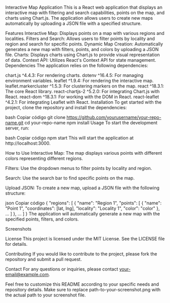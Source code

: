 Interactive Map Application
This is a React web application that displays an interactive map with filtering and search capabilities, points on the map, and charts using Chart.js. The application allows users to create new maps automatically by uploading a JSON file with a specified structure.

Features
Interactive Map: Displays points on a map with various regions and localities.
Filters and Search: Allows users to filter points by locality and region and search for specific points.
Dynamic Map Creation: Automatically generates a new map with filters, points, and colors by uploading a JSON file.
Charts: Displays charts using Chart.js to provide visual representation of data.
Context API: Utilizes React's Context API for state management.
Dependencies
The application relies on the following dependencies:

chart.js ^4.4.3: For rendering charts.
dotenv ^16.4.5: For managing environment variables.
leaflet ^1.9.4: For rendering the interactive map.
leaflet.markercluster ^1.5.3: For clustering markers on the map.
react ^18.3.1: The core React library.
react-chartjs-2 ^5.2.0: For integrating Chart.js with React.
react-dom ^18.3.1: For working with the DOM in React.
react-leaflet ^4.2.1: For integrating Leaflet with React.
Installation
To get started with the project, clone the repository and install the dependencies:

bash
Copiar código
git clone https://github.com/yourusername/your-repo-name.git
cd your-repo-name
npm install
Usage
To start the development server, run:

bash
Copiar código
npm start
This will start the application at http://localhost:3000.

How to Use
Interactive Map: The map displays various points with different colors representing different regions.

Filters: Use the dropdown menus to filter points by locality and region.

Search: Use the search bar to find specific points on the map.

Upload JSON: To create a new map, upload a JSON file with the following structure:

json
Copiar código
{
"regions": [
{
"name": "Region 1",
"points": [
{
"name": "Point 1",
"coordinates": [lat, lng],
"locality": "Locality 1",
"color": "color"
},
...
]
},
...
]
}
The application will automatically generate a new map with the specified points, filters, and colors.

Screenshots

License
This project is licensed under the MIT License. See the LICENSE file for details.

Contributing
If you would like to contribute to the project, please fork the repository and submit a pull request.

Contact
For any questions or inquiries, please contact your-email@example.com.

Feel free to customize this README according to your specific needs and repository details. Make sure to replace path-to-your-screenshot.png with the actual path to your screenshot file.

